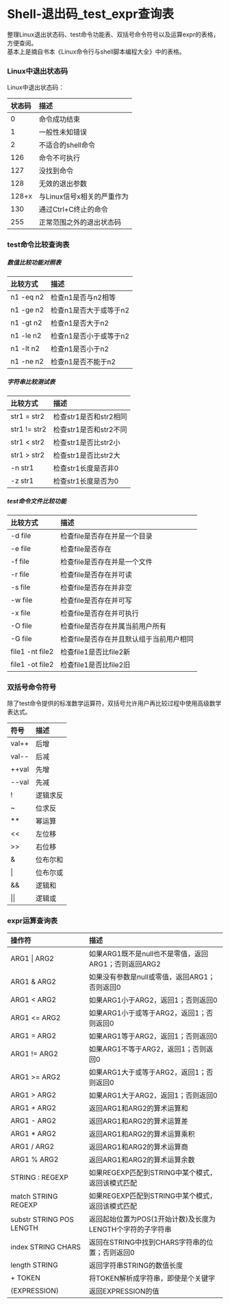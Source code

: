 # Shell-退出码_test_expr查询表
整理Linux退出状态码、test命令功能表、双括号命令符号以及运算expr的表格，方便查阅。   
基本上是摘自书本《Linux命令行与shell脚本编程大全》中的表格。

### Linux中退出状态码
Linux中退出状态码：     

状态码|描述
:---|:---
0|命令成功结束
1|一般性未知错误
2|不适合的shell命令
126|命令不可执行
127|没找到命令
128|无效的退出参数
128+x|与Linux信号x相关的严重作为
130|通过Ctrl+C终止的命令
255|正常范围之外的退出状态码

### test命令比较查询表
##### 数值比较功能对照表
比较方式|描述
:---|:---
n1 -eq n2|检查n1是否与n2相等
n1 -ge n2|检查n1是否大于或等于n2
n1 -gt n2|检查n1是否大于n2
n1 -le n2|检查n1是否小于或等于n2
n1 -lt n2|检查n1是否小于n2
n1 -ne n2|检查n1是否不能于n2

##### 字符串比较测试表
比较方式|描述
:---|:---
str1 = str2|检查str1是否和str2相同
str1 != str2|检查str1是否和str2不同
str1 < str2|检查str1是否比str2小
str1 > str2|检查str1是否比str2大
-n str1|检查str1长度是否非0
-z str1|检查str1长度是否为0

##### test命令文件比较功能
比较方式|描述
:---|:---
-d file|检查file是否存在并是一个目录
-e file|检查file是否存在
-f file|检查file是否存在并是一个文件
-r file|检查file是否存在并可读
-s file|检查file是否存在并非空
-w file|检查file是否存在并可写
-x file|检查file是否存在并可执行
-O file|检查file是否存在并属当前用户所有
-G file|检查file是否存在并且默认组于当前用户相同
file1 -nt file2|检查file1是否比file2新
file1 -ot file2|检查file1是否比file2旧

### 双括号命令符号
除了test命令提供的标准数学运算符，双括号允许用户再比较过程中使用高级数学表达式。  

符号|描述
:---|:---
val++|后增
val--|后减
++val|先增
--val|先减
!|逻辑求反
~|位求反
\*\*|幂运算
<<|左位移
\>>|右位移
&|位布尔和
&#124;|位布尔或
&&|逻辑和
&#124;&#124;|逻辑或

### expr运算查询表
操作符|描述
:---|:---
ARG1 &#124; ARG2|如果ARG1既不是null也不是零值，返回ARG1；否则返回ARG2
ARG1 & ARG2|如果没有参数是null或零值，返回ARG1；否则返回0
ARG1 < ARG2|如果ARG1小于ARG2，返回1；否则返回0
ARG1 <= ARG2|如果ARG1小于或等于ARG2，返回1；否则返回0
ARG1 = ARG2|如果ARG1等于ARG2，返回1；否则返回0
ARG1 != ARG2|如果ARG1不等于ARG2，返回1；否则返回0
ARG1 >= ARG2|如果ARG1大于或等于ARG2，返回1；否则返回0
ARG1 > ARG2|如果ARG1大于ARG2，返回1；否则返回0
ARG1 + ARG2|返回ARG1和ARG2的算术运算和
ARG1 - ARG2|返回ARG1和ARG2的算术运算差
ARG1 &#42; ARG2|返回ARG1和ARG2的算术运算乘积
ARG1 / ARG2|返回ARG1和ARG2的算术运算商
ARG1 % ARG2|返回ARG1和ARG2的算术运算余数
STRING : REGEXP|如果REGEXP匹配到STRING中某个模式，返回该模式匹配
match STRING REGEXP|如果REGEXP匹配到STRING中某个模式，返回该模式匹配
substr STRING POS LENGTH|返回起始位置为POS(1开始计数)及长度为LENGTH个字符的子字符串
index STRING CHARS|返回在STRING中找到CHARS字符串的位置；否则返回0
length STRING|返回字符串STRING的数值长度
&#43; TOKEN|将TOKEN解析成字符串，即使是个关键字
(EXPRESSION)|返回EXPRESSION的值

